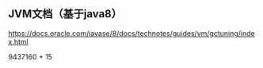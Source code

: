 ## JVM文档（基于java8）

<u>https://docs.oracle.com/javase/8/docs/technotes/guides/vm/gctuning/index.html</u>





9437160 + 15